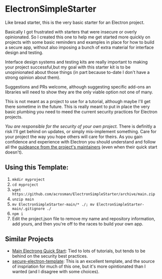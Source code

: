 # ElectronSimpleStarter
Like bread starter, this is the very basic starter for an Electron project.

Basically I got frustrated with starters that were insecure or overly opinionated. So I created this one to help me get started more quickly on projects with some basic reminders and examples in place for how to build a secure app, without also imposing a bunch of extra material for interface design and testing.

Interface design systems and testing kits are really important to making your project successful,but my goal with this starter kit is to be unopinionated about those things (in part because to-date I don't have a strong opinion about them).

Suggestions and PRs welcome, although suggesting specific add-ons an libraries will need to show they are the only viable option not one of many.

This is not meant as a project to use for a tutorial, although maybe I'll get there sometime in the future.  This is really meant to put in place the very basic plumbing you need to meed the current security practices for Electron projects.

_You are responsible for the security of your own project._ There is definitly a risk I'll get behind on updates, or simply mis-implement something. Care for your project the way you hope others will care for theirs. As you gain confidence and experience with Electron you should understand and follow all the [guideance from the project's maintainers](https://www.electronjs.org/docs/tutorial/security) (even when their quick start doesn't).

## Using this Template:

1. `mkdir myproject`
1. `cd myproject`
1. `wget https://github.com/acrosman/ElectronSimpleStarter/archive/main.zip`
1. `unzip main`
1. `mv ElectronSimpleStarter-main/* ./; mv ElectronSimpleStarter-main/.gitignore ./`
1. `npm i`
1. Edit the project.json file to remove my name and repository information, add yours, and then you're off to the races to build your own app.

## Similar Projects
* [Main Electrong Quick Start](https://github.com/electron/electron-quick-start): Tied to lots of tutorials, but tends to be behind on the security best practices.
* [secure-electron-template](https://github.com/reZach/secure-electron-template): This is an excellent template, and the source of inspriation for much of this one, but it's more opintionated than I wanted (and I disagree with some choices).
